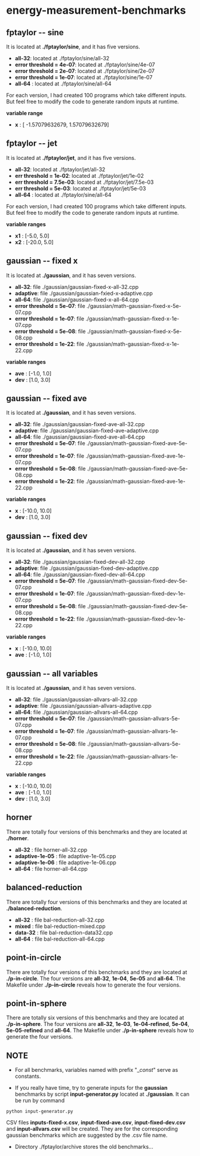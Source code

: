 # energy-measurement-benchmarks



## fptaylor -- sine

It is located at **./fptaylor/sine**, and it has five versions. 

- **all-32**: located at ./fptaylor/sine/all-32 
- **error threshold = 4e-07**: located at ./fptaylor/sine/4e-07
- **error threshold = 2e-07**: located at ./fptaylor/sine/2e-07
- **error threshold = 1e-07**: located at ./fptaylor/sine/1e-07 
- **all-64** : located at ./fptaylor/sine/all-64

For each version, I had created 100 programs which take different inputs. 
But feel free to modify the code to generate random inputs at runtime. 

**variable range** 

- **x** : [ -1.57079632679, 1.57079632679] 



## fptaylor -- jet 

It is located at **./fptaylor/jet**, and it has five versions. 

- **all-32**: located at ./fptaylor/jet/all-32 
- **err threshold = 1e-02**: located at ./fptaylor/jet/1e-02 
- **err threshold = 7.5e-03**: located at ./fptaylor/jet/7.5e-03 
- **err threshold = 5e-03**: located at ./fptaylor/jet/5e-03 
- **all-64** : located at ./fptaylor/sine/all-64 

For each version, I had created 100 programs which take different inputs. 
But feel free to modify the code to generate random inputs at runtime. 

**variable ranges**

- **x1** : [-5.0, 5.0] 
- **x2** : [-20.0, 5.0] 



## gaussian -- fixed x

It is located at **./gaussian**, and it has seven versions. 

- **all-32**: file ./gaussian/gaussian-fixed-x-all-32.cpp 
- **adaptive**: file ./gaussian/gaussian-fxied-x-adaptive.cpp 
- **all-64**: file ./gaussian/gaussian-fixed-x-all-64.cpp 
- **error threshold = 5e-07**: file ./gaussian/math-gaussian-fixed-x-5e-07.cpp 
- **error threshold = 1e-07**: file ./gaussian/math-gaussian-fixed-x-1e-07.cpp 
- **error threshold = 5e-08**: file ./gaussian/math-gaussian-fixed-x-5e-08.cpp 
- **error threshold = 1e-22**: file ./gaussian/math-gaussian-fixed-x-1e-22.cpp 

**variable ranges** 
  
- **ave** : [-1.0, 1.0] 
- **dev** : [1.0, 3.0]



## gaussian -- fixed ave 

It is located at **./gaussian**, and it has seven versions.

- **all-32**: file ./gaussian/gaussian-fixed-ave-all-32.cpp
- **adaptive**: file ./gaussian/gaussian-fixed-ave-adaptive.cpp
- **all-64**: file ./gaussian/gaussian-fixed-ave-all-64.cpp
- **error threshold = 5e-07**: file ./gaussian/math-gaussian-fixed-ave-5e-07.cpp 
- **error threshold = 1e-07**: file ./gaussian/math-gaussian-fixed-ave-1e-07.cpp 
- **error threshold = 5e-08**: file ./gaussian/math-gaussian-fixed-ave-5e-08.cpp 
- **error threshold = 1e-22**: file ./gaussian/math-gaussian-fixed-ave-1e-22.cpp 

**variable ranges**

- **x** : [-10.0, 10.0]
- **dev** : [1.0, 3.0] 



## gaussian -- fixed dev 

It is located at **./gaussian**, and it has seven versions.

- **all-32**: file ./gaussian/gaussian-fixed-dev-all-32.cpp
- **adaptive**: file ./gaussian/gaussian-fixed-dev-adaptive.cpp
- **all-64**: file ./gaussian/gaussian-fixed-dev-all-64.cpp
- **error threshold = 5e-07**: file ./gaussian/math-gaussian-fixed-dev-5e-07.cpp 
- **error threshold = 1e-07**: file ./gaussian/math-gaussian-fixed-dev-1e-07.cpp 
- **error threshold = 5e-08**: file ./gaussian/math-gaussian-fixed-dev-5e-08.cpp 
- **error threshold = 1e-22**: file ./gaussian/math-gaussian-fixed-dev-1e-22.cpp 

**variable ranges**

- **x** : [-10.0, 10.0]
- **ave** : [-1.0, 1.0] 



## gaussian -- all variables 

It is located at **./gaussian**, and it has seven versions.

- **all-32**: file ./gaussian/gaussian-allvars-all-32.cpp
- **adaptive**: file ./gaussian/gaussian-allvars-adaptive.cpp
- **all-64**: file ./gaussian/gaussian-allvars-all-64.cpp
- **error threshold = 5e-07**: file ./gaussian/math-gaussian-allvars-5e-07.cpp 
- **error threshold = 1e-07**: file ./gaussian/math-gaussian-allvars-1e-07.cpp 
- **error threshold = 5e-08**: file ./gaussian/math-gaussian-allvars-5e-08.cpp 
- **error threshold = 1e-22**: file ./gaussian/math-gaussian-allvars-1e-22.cpp 

**variable ranges**

- **x** : [-10.0, 10.0]
- **ave** : [-1.0, 1.0] 
- **dev** : [1.0, 3.0] 



## horner 

There are totally four versions of this benchmarks and they are located at **./horner**. 

- **all-32** : file horner-all-32.cpp 
- **adaptive-1e-05** : file adaptive-1e-05.cpp 
- **adaptive-1e-06** : file adaptive-1e-06.cpp 
- **all-64** : file horner-all-64.cpp 



## balanced-reduction 

There are totally four versions of this benchmarks and they are located at **./balanced-reduction**. 

- **all-32** : file bal-reduction-all-32.cpp  
- **mixed** : file bal-reduction-mixed.cpp 
- **data-32** : file bal-reduction-data32.cpp 
- **all-64** : file bal-reduction-all-64.cpp 



## point-in-circle

There are totally four versions of this benchmarks and they are located at **./p-in-circle**. 
The four versions are **all-32**, **1e-04**, **5e-05** and **all-64**. 
The Makefile under **./p-in-circle** reveals how to generate the four versions. 



## point-in-sphere 

There are totally six versions of this benchmarks and they are located at **./p-in-sphere**. 
The four versions are **all-32**, **1e-03**, **1e-04-refined**, **5e-04**, **5e-05-refined** and **all-64**. 
The Makefile under **./p-in-sphere** reveals how to generate the four versions. 



## NOTE 

- For all benchmarks, variables named with prefix "__const_" serve as constants. 


- If you really have time, try to generate inputs for the **gaussian** benchmarks by script **input-generator.py** located at **./gaussian**. 
It can be run by command 

```
python input-generator.py
```

CSV files **inputs-fixed-x.csv**, **input-fixed-ave.csv**, **input-fixed-dev.csv** and **input-allvars.csv** will be created. 
They are for the corresponding gaussian benchmarks which are suggested by the .csv file name. 


- Directory ./fptaylor/archive stores the old benchmarks... 


